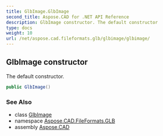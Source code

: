 ```yaml
---
title: GlbImage.GlbImage
second_title: Aspose.CAD for .NET API Reference
description: GlbImage constructor. The default constructor
type: docs
weight: 10
url: /net/aspose.cad.fileformats.glb/glbimage/glbimage/
---
```

## GlbImage constructor

The default constructor.

```csharp
public GlbImage()
```

### See Also

* class [GlbImage](../)
* namespace [Aspose.CAD.FileFormats.GLB](../../glbimage/)
* assembly [Aspose.CAD](../../../)


